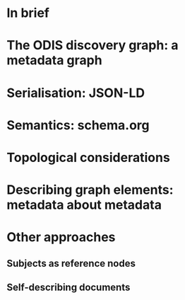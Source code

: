 # In brief

# The ODIS discovery graph: a metadata graph

# Serialisation: JSON-LD

# Semantics: schema.org

# Topological considerations 

# Describing graph elements: metadata about metadata

# Other approaches

## Subjects as reference nodes
## Self-describing documents

